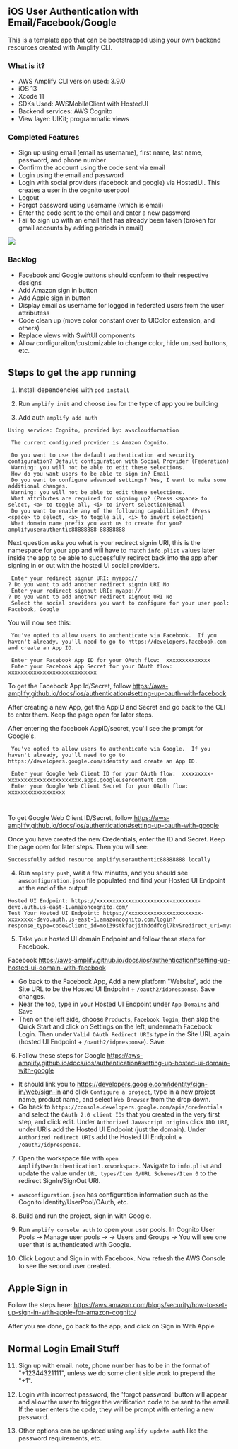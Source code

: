 
## iOS User Authentication with Email/Facebook/Google

This is a template app that can be bootstrapped using your own backend resources created with Amplify CLI.

### What is it?
- AWS Amplify CLI version used: 3.9.0
- iOS 13
- Xcode 11
- SDKs Used: AWSMobileClient with HostedUI
- Backend services: AWS Cognito
- View layer: UIKit; programmatic views

### Completed Features
- Sign up using email (email as username), first name, last name, password, and phone number 
- Confirm the account using the code sent via email 
- Login using the email and password 
- Login with social providers (facebook and google) via HostedUI. This creates a user in the cognito userpool
- Logout 
- Forgot password using username (which is email) 
- Enter the code sent to the email and enter a new password 
- Fail to sign up with an email that has already been taken (broken for gmail accounts by adding periods in email) 

![](demo.gif)

### Backlog
- Facebook and Google buttons should conform to their respective designs
- Add Amazon sign in button
- Add Apple sign in button
- Display email as username for logged in federated users from the user attributess
- Code clean up (move color constant over to UIColor extension, and others)
- Replace views with SwiftUI components
- Allow configuraiton/customizable to change color, hide unused buttons, etc.

## Steps to get the app running

1. Install dependencies with `pod install`

2. Run `amplify init` and choose `ios` for the type of app you're building

3. Add auth `amplify add auth`

```
Using service: Cognito, provided by: awscloudformation
 
 The current configured provider is Amazon Cognito. 
 
 Do you want to use the default authentication and security configuration? Default configuration with Social Provider (Federation)
 Warning: you will not be able to edit these selections. 
 How do you want users to be able to sign in? Email
 Do you want to configure advanced settings? Yes, I want to make some additional changes.
 Warning: you will not be able to edit these selections. 
 What attributes are required for signing up? (Press <space> to select, <a> to toggle all, <i> to invert selection)Email
 Do you want to enable any of the following capabilities? (Press <space> to select, <a> to toggle all, <i> to invert selection)
 What domain name prefix you want us to create for you? amplifyuserauthentic88888888-88888888
```

Next question asks you what is your redirect signin URI, this is the namespace for your app and will have to match `info.plist` values later inside the app to be able to successfully redirect back into the app after signing in or out with the hosted UI social providers.
```
 Enter your redirect signin URI: myapp://
? Do you want to add another redirect signin URI No
 Enter your redirect signout URI: myapp://
? Do you want to add another redirect signout URI No
 Select the social providers you want to configure for your user pool: Facebook, Google
```


You will now see this:
```  
 You've opted to allow users to authenticate via Facebook.  If you haven't already, you'll need to go to https://developers.facebook.com and create an App ID. 

 Enter your Facebook App ID for your OAuth flow:  xxxxxxxxxxxxxx
 Enter your Facebook App Secret for your OAuth flow:  xxxxxxxxxxxxxxxxxxxxxxxxxxxx
```
To get the Facebook App Id/Secret, follow https://aws-amplify.github.io/docs/ios/authentication#setting-up-oauth-with-facebook

After creating a new App, get the AppID and Secret and go back to the CLI to enter them. Keep the page open for later steps.


After entering the facebook AppID/secret, you'll see the prompt for Google's.

```
 You've opted to allow users to authenticate via Google.  If you haven't already, you'll need to go to https://developers.google.com/identity and create an App ID. 
 
 Enter your Google Web Client ID for your OAuth flow:  xxxxxxxxx-xxxxxxxxxxxxxxxxxxxxxxx.apps.googleusercontent.com
 Enter your Google Web Client Secret for your OAuth flow:  xxxxxxxxxxxxxxxxxx

 
```
To get Google Web Client ID/Secret, follow https://aws-amplify.github.io/docs/ios/authentication#setting-up-oauth-with-google

Once you have created the new Credentials, enter the ID and Secret. Keep the page open for later steps. Then you will see:
```
Successfully added resource amplifyuserauthentic88888888 locally
```

4. Run `amplify push`, wait a few minutes, and you should see `awsconfiguration.json` file populated and find your Hosted UI Endpoint at the end of the output

```
Hosted UI Endpoint: https://xxxxxxxxxxxxxxxxxxxxxxx-xxxxxxxx-devo.auth.us-east-1.amazoncognito.com/
Test Your Hosted UI Endpoint: https://xxxxxxxxxxxxxxxxxxxxxxx-xxxxxxxx-devo.auth.us-east-1.amazoncognito.com/login?response_type=code&client_id=moi39stkfecjithdddfcgl7kv&redirect_uri=myapp://
```


5. Take your hosted UI domain Endpoint and follow these steps for Facebook.

Facebook https://aws-amplify.github.io/docs/ios/authentication#setting-up-hosted-ui-domain-with-facebook

- Go back to the Facebook App, Add a new platform "Website", add the Site URL to be the Hosted UI Endpoint + `/oauth2/idpresponse`. Save changes.
- Near the top, type in your Hosted UI Endpoint under `App Domains` and Save
- Then on the left side, choose `Products`, `Facebook login`, then skip the Quick Start and click on Settings on the left, underneath Facebook Login. Then under `Valid OAuth Redirect URIs` type in the Site URL again (hosted UI Endpoint  + `/oauth2/idpresponse`). Save.

6. Follow these steps for Google https://aws-amplify.github.io/docs/ios/authentication#setting-up-hosted-ui-domain-with-google

- It should link you to https://developers.google.com/identity/sign-in/web/sign-in and click `Configure a project`, type in a new project name, product name, and select `Web Browser` from the drop down.
- Go back to `https://console.developers.google.com/apis/credentials` and select the `OAuth 2.0 client IDs` that you created in the very first step, and click edit. Under `Authorized Javascript origins` click `ADD URI`, under URIs add the Hosted UI Endpoint (just the domain). Under `Authorized redirect URIs` add the Hosted UI Endpoint + `/oauth2/idpresponse`.


7. Open the workspace file with `open AmplifyUserAuthentication1.xcworkspace`. Navigate to `info.plist` and update the value under `URL types/Item 0/URL Schemes/Item 0` to the redirect SignIn/SignOut URI. 
- `awsconfiguration.json` has configuration information such as the Cognito Identity/UserPool/OAuth, etc.

8. Build and run the project, sign in with Google.

9. Run `amplify console auth` to open your user pools. In Cognito User Pools -> Manage user pools -> <your user pool> -> Users and Groups -> You will see one user that is authenticated with Google.

10. Click Logout and Sign in with Facebook. Now refresh the AWS Console to see the second user created.


## Apple Sign in

Follow the steps here:
https://aws.amazon.com/blogs/security/how-to-set-up-sign-in-with-apple-for-amazon-cognito/

After you are done, go back to the app, and click on Sign in With Apple


## Normal Login Email Stuff
11. Sign up with email. note, phone number has to be in the format of "+12344321111", unless we do some client side work to prepend the "+1".

12. Login with incorrect password, the 'forgot password' button will appear and allow the user to trigger the verification code to be sent to the email. If the user enters the code, they will be prompt with entering a new password.

13. Other options can be updated using `amplify update auth` like the password requirements, etc.
